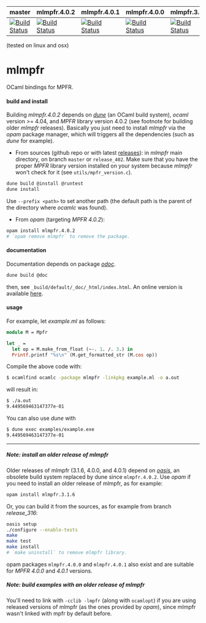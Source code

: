 | master | mlmpfr.4.0.2 | mlmpfr.4.0.1 | mlmpfr.4.0.0 | mlmpfr.3.1.6 |
|--------|--------------|--------------|--------------|--------------|
| [![Build Status](https://travis-ci.com/thvnx/mlmpfr.svg?branch=master)](https://travis-ci.com/thvnx/mlmpfr) | [![Build Status](https://travis-ci.com/thvnx/mlmpfr.svg?branch=release_402)](https://travis-ci.com/thvnx/mlmpfr) | [![Build Status](https://travis-ci.com/thvnx/mlmpfr.svg?branch=release_401)](https://travis-ci.com/thvnx/mlmpfr) | [![Build Status](https://travis-ci.com/thvnx/mlmpfr.svg?branch=release_400)](https://travis-ci.com/thvnx/mlmpfr) | [![Build Status](https://travis-ci.com/thvnx/mlmpfr.svg?branch=release_316)](https://travis-ci.com/thvnx/mlmpfr) |

(tested on linux and osx)

# mlmpfr
OCaml bindings for MPFR.

#### build and install

Building *mlmpfr.4.0.2* depends on [_dune_](https://github.com/ocaml/dune) (an
OCaml build system), _ocaml_ version >= 4.04, and _MPFR_ library version 4.0.2
(see footnote for building older _mlmpfr_ releases). Basically you just need to
install _mlmpfr_ via the _opam_ package manager, which will triggers all the
dependencies (such as _dune_ for example).

- From sources (github repo or with latest
[releases](https://github.com/thvnx/mlmpfr/releases)): in _mlmpfr_ main
directory, on branch `master` or `release_402`. Make sure that you have the
proper _MPFR_ library version installed on your system because _mlmpfr_ won't
check for it (see `utils/mpfr_version.c`).

```bash
dune build @install @runtest
dune install
```

Use `--prefix <path>` to set another path (the default path is the parent of the
directory where _ocamlc_ was found).

- From _opam_ (targeting _MPFR 4.0.2_):

```bash
opam install mlmpfr.4.0.2
# `opam remove mlmpfr` to remove the package.
```

#### documentation

Documentation depends on package [_odoc_](https://github.com/ocaml/odoc).

```bash
dune build @doc
```
then, see `_build/default/_doc/_html/index.html`. An online version
is available [here](https://thvnx.github.io/mlmpfr/Mpfr.html).

#### usage

For example, let _example.ml_ as follows:

```ocaml
module M = Mpfr

let _ =
  let op = M.make_from_float (~-. 1. /. 3.) in
  Printf.printf "%s\n" (M.get_formatted_str (M.cos op))
```

Compile the above code with:

```bash
$ ocamlfind ocamlc -package mlmpfr -linkpkg example.ml -o a.out
```
will result in:

```bash
$ ./a.out
9.449569463147377e-01
```

You can also use _dune_ with

```bash
$ dune exec examples/example.exe
9.449569463147377e-01
```
----

##### Note: install an older release of _mlmpfr_

Older releases of mlmpfr (3.1.6, 4.0.0, and 4.0.1) depend on
[_oasis_](http://oasis.forge.ocamlcore.org/), an obsolete build system replaced
by dune since `mlmpfr.4.0.2`. Use _opam_ if you need to install an older release
of mlmpfr, as for example:

```bash
opam install mlmpfr.3.1.6
```

Or, you can build it from the sources, as for example from branch _release_316_:

```bash
oasis setup
./configure --enable-tests
make
make test
make install
# `make uninstall` to remove mlmpfr library.
```

opam packages `mlmpfr.4.0.0` and `mlmpfr.4.0.1` also exist and are suitable for
_MPFR 4.0.0_ and _4.0.1_ versions.

##### Note: build examples with an older release of _mlmpfr_

You'll need to link with `-cclib -lmpfr` (along with `ocamlopt`) if you are
using released versions of mlmpfr (as the ones provided by _opam_), since mlmpfr
wasn't linked with mpfr by default before.
